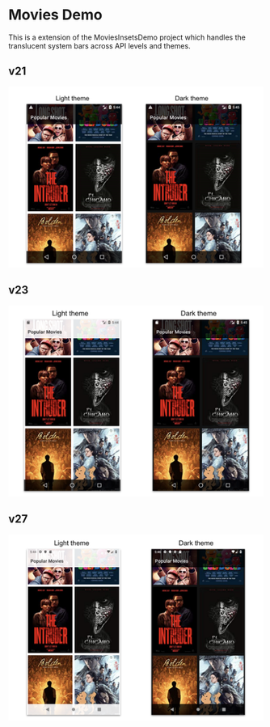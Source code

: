 # Movies Demo

This is a extension of the MoviesInsetsDemo project which handles the translucent system bars across API levels and themes.

## v21
![v21](screens/v21.png)

## v23
![v23](screens/v23.png)

## v27
![v27](screens/v27.png)

